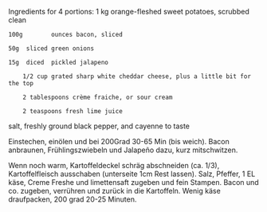  Ingredients for 4 portions:
	1 kg 		orange-fleshed sweet potatoes, scrubbed clean

	100g 		ounces bacon, sliced

	50g  sliced green onions

	15g  diced  pickled jalapeno

		1/2 cup grated sharp white cheddar cheese, plus a little bit for the top

		2 tablespoons crème fraiche, or sour cream

		2 teaspoons fresh lime juice

salt, freshly ground black pepper, and cayenne to taste

Einstechen, einölen und bei 200Grad 30-65 Min (bis weich).
Bacon anbraunen, Frühlingszwiebeln und Jalapeño dazu, kurz mitschwitzen.

Wenn noch warm, Kartoffeldeckel schräg abschneiden (ca. 1/3), Kartoffelfleisch ausschaben (unterseite 1cm Rest lassen).
Salz, Pfeffer, 1 EL käse, Creme Freshe und limettensaft zugeben und fein Stampen. Bacon und co. zugeben, verrühren und zurück in die Kartoffeln. Wenig käse draufpacken, 200 grad 20-25 Minuten.

